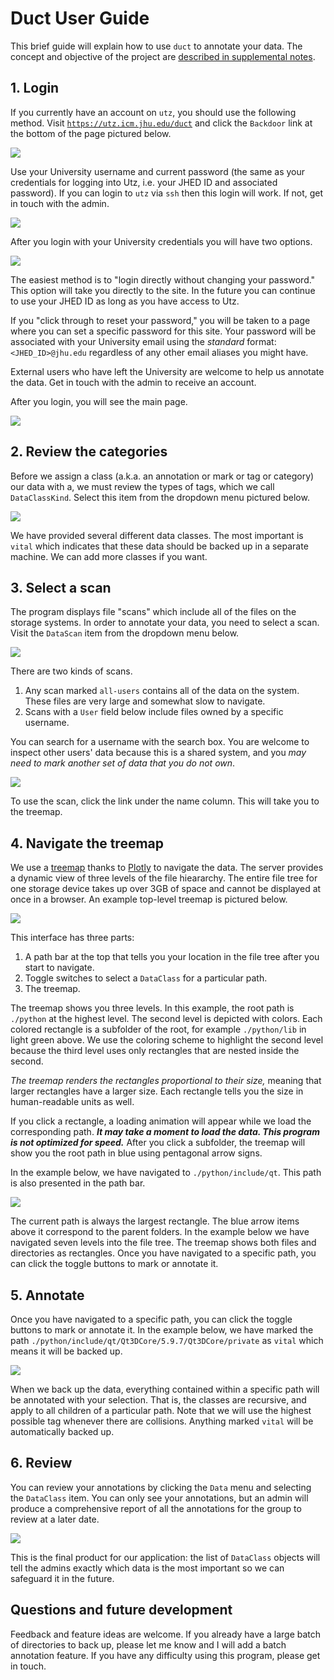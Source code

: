 # Duct User Guide

This brief guide will explain how to use `duct` to annotate your data. The concept and objective of the project are [described in supplemental notes](https://utz.icm.jhu.edu/duct/docs).

## 1. Login

If you currently have an account on `utz`, you should use the following method. Visit [`https://utz.icm.jhu.edu/duct`](https://utz.icm.jhu.edu/duct) and click the `Backdoor` link at the bottom of the page pictured below.

![](screencaps/s01-login.png)

Use your University username and current password (the same as your credentials for logging into Utz, i.e. your JHED ID and associated password). If you can login to `utz` via `ssh` then this login will work. If not, get in touch with the admin.

![](screencaps/s02-backdoor.png)

After you login with your University credentials you will have two options.

![](screencaps/s03-backdoor-direct.png)

The easiest method is to "login directly without changing your password." This option will take you directly to the site. In the future you can continue to use your JHED ID as long as you have access to Utz.

If you "click through to reset your password," you will be taken to a page where you can set a specific password for this site. Your password will be associated with your University email using the *standard* format: `<JHED_ID>@jhu.edu` regardless of any other email aliases you might have.

External users who have left the University are welcome to help us annotate the data. Get in touch with the admin to receive an account.

After you login, you will see the main page.

![](screencaps/s04-main.png)

## 2. Review the categories

Before we assign a class (a.k.a. an annotation or mark or tag or category) our data with a, we must review the types of tags, which we call `DataClassKind`. Select this item from the dropdown menu pictured below.

![](screencaps/s05-kinds.png)

We have provided several different data classes. The most important is `vital` which indicates that these data should be backed up in a separate machine. We can add more classes if you want.

## 3. Select a scan

The program displays file "scans" which include all of the files on the storage systems. In order to annotate your data, you need to select a scan. Visit the `DataScan` item from the dropdown menu below.

![](screencaps/s06-scans-menu.png)

There are two kinds of scans.

1. Any scan marked `all-users` contains all of the data on the system. These files are very large and somewhat slow to navigate.
2. Scans with a `User` field below include files owned by a specific username.

You can search for a username with the search box. You are welcome to inspect other users' data because this is a shared system, and you *may need to mark another set of data that you do not own*. 

![](screencaps/s07-scans.png)

To use the scan, click the link under the name column. This will take you to the treemap.

## 4. Navigate the treemap

We use a [treemap](https://plotly.com/python/treemaps/) thanks to [Plotly](https://plotly.com) to navigate the data. The server provides a dynamic view of three levels of the file hieararchy. The entire file tree for one storage device takes up over 3GB of space and cannot be displayed at once in a browser. An example top-level treemap is pictured below.

![](screencaps/s08-top.png)

This interface has three parts:

1. A path bar at the top that tells you your location in the file tree after you start to navigate.
2. Toggle switches to select a `DataClass` for a particular path.
3. The treemap.

The treemap shows you three levels. In this example, the root path is `./python` at the highest level. The second level is depicted with colors. Each colored rectangle is a subfolder of the root, for example `./python/lib` in light green above. We use the coloring scheme to highlight the second level because the third level uses only rectangles that are nested inside the second. 

*The treemap renders the rectangles proportional to their size,* meaning that larger rectangles have a larger size. Each rectangle tells you the size in human-readable units as well.

If you click a rectangle, a loading animation will appear while we load the corresponding path. ***It may take a moment to load the data. This program is not optimized for speed.*** After you click a subfolder, the treemap will show you the root path in blue using pentagonal arrow signs. 

In the example below, we have navigated to `./python/include/qt`. This path is also presented in the path bar.

![](screencaps/s10-level-2.png)

The current path is always the largest rectangle. The blue arrow items above it correspond to the parent folders. In the example below we have navigated seven levels into the file tree. The treemap shows both files and directories as rectangles. Once you have navigated to a specific path, you can click the toggle buttons to mark or annotate it. 


## 5. Annotate

Once you have navigated to a specific path, you can click the toggle buttons to mark or annotate it. In the example below, we have marked the path `./python/include/qt/Qt3DCore/5.9.7/Qt3DCore/private` as `vital` which means it will be backed up.

![](screencaps/s11-deep.png)

When we back up the data, everything contained within a specific path will be annotated with your selection. That is, the classes are recursive, and apply to all children of a particular path. Note that we will use the highest possible tag whenever there are collisions. Anything marked `vital` will be automatically backed up.

## 6. Review

You can review your annotations by clicking the `Data` menu and selecting the `DataClass` item. You can only see your annotations, but an admin will produce a comprehensive report of all the annotations for the group to review at a later date.

![](screencaps/s12-review.png)

This is the final product for our application: the list of `DataClass` objects will tell the admins exactly which data is the most important so we can safeguard it in the future.

## Questions and future development

Feedback and feature ideas are welcome. If you already have a large batch of directories to back up, please let me know and I will add a batch annotation feature. If you have any difficulty using this program, please get in touch.